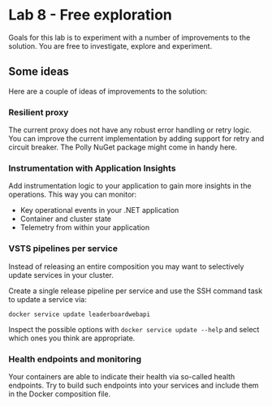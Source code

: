 # Lab 8 - Free exploration

Goals for this lab is to experiment with a number of improvements to the solution. You are free to investigate, explore and experiment.

## Some ideas

Here are a couple of ideas of improvements to the solution:

### Resilient proxy

The current proxy does not have any robust error handling or retry logic. You can improve the current implementation by adding support for retry and circuit breaker. The Polly NuGet package might come in handy here.

### Instrumentation with Application Insights

Add instrumentation logic to your application to gain more insights in the operations. This way you can monitor:
- Key operational events in your .NET application 
- Container and cluster state
- Telemetry from within your application

### VSTS pipelines per service

Instead of releasing an entire composition you may want to selectively update services in your cluster.

Create a single release pipeline per service and use the SSH command task to update a service via:
```
docker service update leaderboardwebapi
```

Inspect the possible options with `docker service update --help` and select which ones you think are appropriate.

### Health endpoints and monitoring

Your containers are able to indicate their health via so-called health endpoints. Try to build such endpoints into your services and include them in the Docker composition file. 
